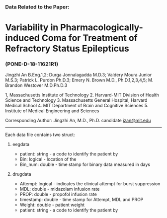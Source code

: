 ### Data Related to the Paper:

# Variability in Pharmacologically-induced Coma for Treatment of Refractory Status Epilepticus
### (PONE-D-18-11621R1)

Jingzhi An B.Eng.1,2; Durga Jonnalagadda M.D.3; Valdery Moura Junior M.S.3; Patrick L. Purdon Ph.D.3; Emery N. Brown M.D., Ph.D.1,2,3,4,5; M. Brandon Westover M.D.Ph.D.3

1, Massachusetts Institute of Technology
2. Harvard-MIT Division of Health Science and Technology
3. Massachusetts General Hospital, Harvard Medical School
4. MIT Department of Brain and Cognitive Sciences
5. Institute of Medical Engineering and Sciences

Corresponding Author:
Jingzhi An, M.D., Ph.D. candidate
jzan@mit.edu


-------------------------------------------------------------------------------------------

Each data file contains two struct: 

1. eegdata
   * patient: string - a code to identify the patient by
   * Bin: logical - location of the 
   * Bin_num: double - time stamp for binary data measured in days

2. drugdata
   * Attempt: logical - indicates the clinical attempt for burst suppression
   * MDL: double - midazolam infusion rate
   * PROP: double - propofol infusion rate
   * timestamp: double - time stamp for Attempt, MDL and PROP
   * Weight: double - patient weight
   * patient: string - a code to identify the patient by
